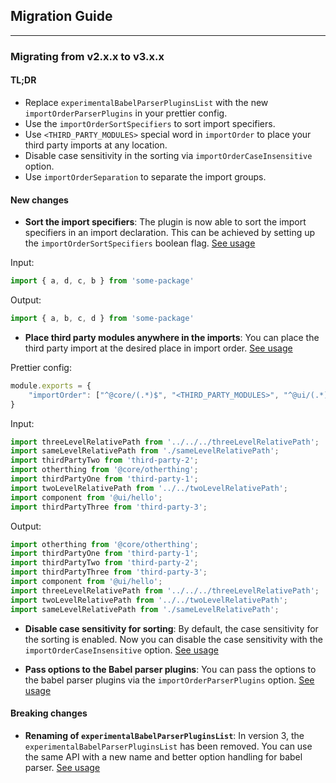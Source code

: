 ## Migration Guide
_____

### Migrating from v2.x.x to v3.x.x

#### TL;DR
- Replace `experimentalBabelParserPluginsList` with the new `importOrderParserPlugins` in your prettier config.
- Use the `importOrderSortSpecifiers` to sort import specifiers.
- Use `<THIRD_PARTY_MODULES>` special word in `importOrder` to place your third party imports at any location.
- Disable case sensitivity in the sorting via `importOrderCaseInsensitive` option.
- Use `importOrderSeparation` to separate the import groups.


#### New changes
- **Sort the import specifiers**: 
The plugin is now able to sort the import specifiers in an import declaration.
This can be achieved by setting up the `importOrderSortSpecifiers` boolean flag.
[See usage](../README.md#importordersortspecifiers)

Input:
```ts
import { a, d, c, b } from 'some-package'
```

Output:
```ts
import { a, b, c, d } from 'some-package'
```

- **Place third party modules anywhere in the imports**:
You can place the third party import at the desired place in import order. [See usage](../README.md#importorderseparation)

Prettier config:
```ts
module.exports = {
    "importOrder": ["^@core/(.*)$", "<THIRD_PARTY_MODULES>", "^@ui/(.*)$", "^[./]"]
}
```

Input:
```ts
import threeLevelRelativePath from '../../../threeLevelRelativePath';
import sameLevelRelativePath from './sameLevelRelativePath';
import thirdPartyTwo from 'third-party-2';
import otherthing from '@core/otherthing';
import thirdPartyOne from 'third-party-1';
import twoLevelRelativePath from '../../twoLevelRelativePath';
import component from '@ui/hello';
import thirdPartyThree from 'third-party-3';
```

Output:
```ts
import otherthing from '@core/otherthing';
import thirdPartyOne from 'third-party-1';
import thirdPartyTwo from 'third-party-2';
import thirdPartyThree from 'third-party-3';
import component from '@ui/hello';
import threeLevelRelativePath from '../../../threeLevelRelativePath';
import twoLevelRelativePath from '../../twoLevelRelativePath';
import sameLevelRelativePath from './sameLevelRelativePath';
```

- **Disable case sensitivity for sorting**:
By default, the case sensitivity for the sorting is enabled. Now you can disable
the case sensitivity with the `importOrderCaseInsensitive` option. [See usage](../README.md#importordercaseinsensitive)

- **Pass options to the Babel parser plugins**: 
You can pass the options to the babel parser plugins via the `importOrderParserPlugins` option. [See usage](../README.md#importorderparserplugins)

#### Breaking changes
- **Renaming of `experimentalBabelParserPluginsList`**: 
In version 3, the `experimentalBabelParserPluginsList` has been removed. You can
use the same API with a new name and better option handling for babel parser. [See usage](../README.md#importorderparserplugins)

